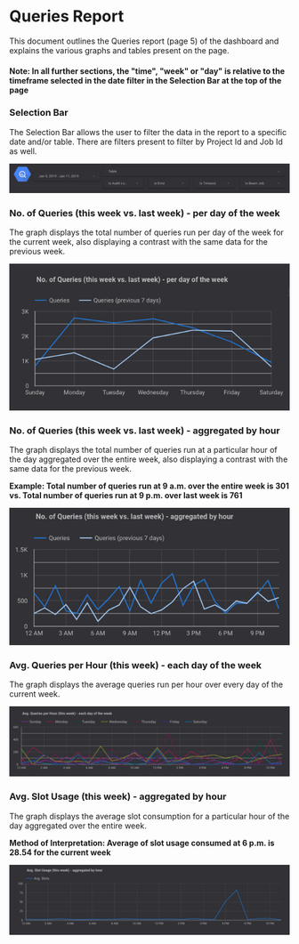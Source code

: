 # Queries Report

This document outlines the Queries report (page 5) of the dashboard and explains the various graphs and tables present on the page.

#### Note: In all further sections, the "time", "week" or "day" is relative to the timeframe selected in the date filter in the Selection Bar at the top of the page

### Selection Bar
The Selection Bar allows the user to filter the data in the report to a specific date and/or table. There are filters present to filter by Project Id and Job Id as well.

![Selection Bar](../images/query_jobs/Image1.png)

### No. of Queries (this week vs. last week) - per day of the week
The graph displays the total number of queries run per day of the week for the current week, also displaying a contrast with the same data for the previous week. 

![No. of Queries (this week vs. last week) - per day of the week](../images/query_jobs/Image2.png)

### No. of Queries (this week vs. last week) - aggregated by hour
The graph displays the total number of queries run at a particular hour of the day aggregated over the entire week, also displaying a contrast with the same data for the previous week.

**Example: Total number of queries run at 9 a.m. over the entire week is 301 vs. Total number of queries run at 9 p.m. over last week is 761**

![No. of Queries (this week vs. last week) - aggregated by hour](../images/query_jobs/Image3.png)

### Avg. Queries per Hour (this week) - each day of the week
The graph displays the average queries run per hour over every day of the current week.

![Avg. Queries per Hour (this week) - each day of the week](../images/query_jobs/Image4.png)

### Avg. Slot Usage (this week) - aggregated by hour
The graph displays the average slot consumption for a particular hour of the day aggregated over the entire week.

**Method of Interpretation: Average of slot usage consumed at 6 p.m. is 28.54 for the current week**

![Avg. Slot Usage (this week) - aggregated by hour](../images/query_jobs/Image5.png)


